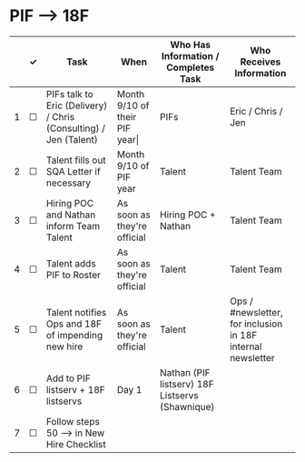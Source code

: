 
PIF --> 18F
============

<table>
  <thead> 
    <tr> 
      <th scope="col"></th> 
      <th scope="col">&#10003;</th>
      <th scope="col">Task</th>
      <th scope="col">When</th>
      <th scope="col">Who Has Information / Completes Task</th>
      <th scope="col">Who Receives Information</th>
    </tr>
  </thead>
  <tr>
    <td scope="row">1</td> 
    <td>&#9744;</td>
    <td>PIFs talk to Eric (Delivery) / Chris (Consulting) / Jen (Talent)</td>
    <td>Month 9/10 of their PIF year|</td>
    <td> PIFs </td>
    <td> Eric / Chris / Jen </td>
  </tr>
  <tr>
    <td scope="row">2</td>
    <td>&#9744;</td>
    <td>Talent fills out SQA Letter if necessary</td>
    <td>Month 9/10 of PIF year</td>
    <td> Talent</td>
    <td> Talent Team </td>
  </tr>
  <tr>
    <td scope="row">3</td>
    <td>&#9744;</td>
    <td>Hiring POC and Nathan inform Team Talent</td>
    <td>As soon as they're official</td>
    <td> Hiring POC + Nathan</td>
    <td> Talent Team </td>
  </tr>
  <tr>
    <td scope="row">4</td>
    <td>&#9744;</td>
    <td>Talent adds PIF to Roster</td>
    <td>As soon as they're official</td>
     <td> Talent</td>
    <td> Talent Team </td>
  </tr>
  <tr>
    <td scope="row">5</td>
    <td>&#9744;</td>
    <td>Talent notifies Ops and 18F of impending new hire</td>
    <td>As soon as they're official </td>
     <td> Talent</td>
    <td> Ops / #newsletter, for inclusion in 18F internal newsletter </td>
  </tr>
  <tr>
    <td scope="row">6</td>
    <td>&#9744;</td>
    <td>Add to PIF listserv + 18F listservs</td>
    <td>Day 1</td>
    <td> Nathan (PIF listserv) 18F Listservs (Shawnique) </td>
    <td> </td>
  </tr>
  <tr>
    <td scope="row">7</td>
    <td>&#9744;</td>
    <td>Follow steps 50 --> in New Hire Checklist</td>
    <td></td>
    <td></td>
    <td></td>
  </tr>
</table>